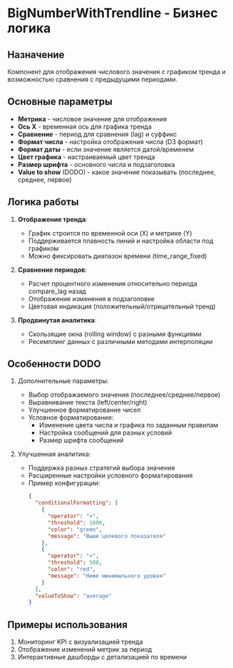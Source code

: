 # BigNumberWithTrendline - Бизнес логика

## Назначение

Компонент для отображения числового значения с графиком тренда и возможностью сравнения с предыдущими периодами.

## Основные параметры

- **Метрика** - числовое значение для отображения
- **Ось X** - временная ось для графика тренда
- **Сравнение** - период для сравнения (lag) и суффикс
- **Формат числа** - настройка отображения числа (D3 формат)
- **Формат даты** - если значение является датой/временем
- **Цвет графика** - настраиваемый цвет тренда
- **Размер шрифта** - основного числа и подзаголовка
- **Value to show** (DODO) - какое значение показывать (последнее, среднее, первое)

## Логика работы

1. **Отображение тренда**:

   - График строится по временной оси (X) и метрике (Y)
   - Поддерживается плавность линий и настройка области под графиком
   - Можно фиксировать диапазон времени (time_range_fixed)

2. **Сравнение периодов**:

   - Расчет процентного изменения относительно периода compare_lag назад
   - Отображение изменения в подзаголовке
   - Цветовая индикация (положительный/отрицательный тренд)

3. **Продвинутая аналитика**:
   - Скользящие окна (rolling window) с разными функциями
   - Ресемплинг данных с различными методами интерполяции

## Особенности DODO

1. Дополнительные параметры:

   - Выбор отображаемого значения (последнее/среднее/первое)
   - Выравнивание текста (left/center/right)
   - Улучшенное форматирование чисел
   - Условное форматирование:
     - Изменение цвета числа и графика по заданным правилам
     - Настройка сообщений для разных условий
     - Размер шрифта сообщений

2. Улучшенная аналитика:
   - Поддержка разных стратегий выбора значения
   - Расширенные настройки условного форматирования
   - Пример конфигурации:
     ```json
     {
       "conditionalFormatting": [
         {
           "operator": ">",
           "threshold": 1000,
           "color": "green",
           "message": "Выше целевого показателя"
         },
         {
           "operator": "<",
           "threshold": 500,
           "color": "red",
           "message": "Ниже минимального уровня"
         }
       ],
       "valueToShow": "average"
     }
     ```

## Примеры использования

1. Мониторинг KPI с визуализацией тренда
2. Отображение изменений метрик за период
3. Интерактивные дашборды с детализацией по времени
